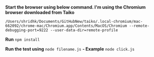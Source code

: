 **Start the browser using below command. I'm using the Chromium browser downloaded from Taiko**

`/Users/shridhk/Documents/GitHubNew/taiko/.local-chromium/mac-662092/chrome-mac/Chromium.app/Contents/MacOS/Chromium --remote-debugging-port=9222 --user-data-dir=remote-profile`         

**Run** `npm install`


**Run the test using** `node filename.js` **- Example** `node click.js`
